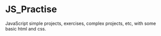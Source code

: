 # JS_Practise

JavaScript simple projects, exercises, complex projects, etc, with some basic html and css. 
